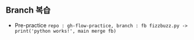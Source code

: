 ## Branch 복습 
- Pre-practice
    `repo : gh-flow-practice, branch : fb fizzbuzz.py -> print('python works!', main merge fb)`
